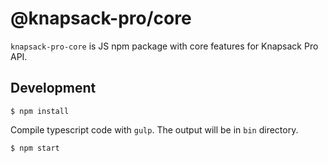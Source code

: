 # @knapsack-pro/core

`knapsack-pro-core` is JS npm package with core features for Knapsack Pro API.

## Development

```
$ npm install
```

Compile typescript code with `gulp`. The output will be in `bin` directory.

```
$ npm start
```
